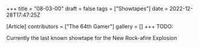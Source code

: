 +++
title = "08-03-00"
draft = false
tags = ["Showtapes"]
date = 2022-12-28T17:47:25Z

[Article]
contributors = ["The 64th Gamer"]
gallery = []
+++
TODO:

Currently the last known showtape for the New Rock-afire Explosion